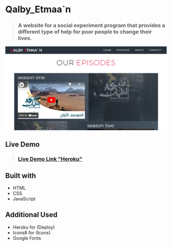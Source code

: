 # Qalby_Etmaa`n

> ### A website for a social experiment program that provides a different type of help for poor people to change their lives.


![image preview](./images/Preview.PNG)

## Live Demo

> ### [Live Demo Link "Heroku"](https://qalby-etma2n.herokuapp.com/)

## Built with

- HTML
- CSS
- JavaScript

## Additional Used

- Heroku for (Deploy)
- Icons8 for (Icons)
- Google Fonts
